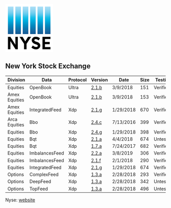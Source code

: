 [![Nyse](https://github.com/Open-Markets-Initiative/Directory/blob/main/Images/Nyse.png)](https://www.nyse.com)


## New York Stock Exchange

| Division | Data | Protocol | Version | Date | Size | Testing | Specification |
| --- | --- | --- | --- | --- | --- | --- | --- |
|  Equities | OpenBook | Ultra | [2.1.b][Nyse.Equities.OpenBook.Ultra.v2.1.b.Structs] | 3/9/2018 | 151 | Verified | [url][Nyse.Equities.OpenBook.Ultra.v2.1.b.Url] - [pdf][Nyse.Equities.OpenBook.Ultra.v2.1.b.Pdf] |
| Amex Equities | OpenBook | Ultra | [2.1.b][Nyse.Amex.Equities.OpenBook.Ultra.v2.1.b.Structs] | 3/9/2018 | 153 | Verified | [url][Nyse.Amex.Equities.OpenBook.Ultra.v2.1.b.Url] - [pdf][Nyse.Amex.Equities.OpenBook.Ultra.v2.1.b.Pdf] |
| Amex Equities | IntegratedFeed | Xdp | [2.1.g][Nyse.Amex.Equities.IntegratedFeed.Xdp.v2.1.g.Structs] | 1/29/2018 | 670 | Verified | [url][Nyse.Amex.Equities.IntegratedFeed.Xdp.v2.1.g.Url] - [pdf][Nyse.Amex.Equities.IntegratedFeed.Xdp.v2.1.g.Pdf] |
| Arca Equities | Bbo | Xdp | [2.4.c][Nyse.Arca.Equities.Bbo.Xdp.v2.4.c.Structs] | 7/13/2016 | 399 | Verified | [url][Nyse.Arca.Equities.Bbo.Xdp.v2.4.c.Url] - [pdf][Nyse.Arca.Equities.Bbo.Xdp.v2.4.c.Pdf] |
| Equities | Bbo | Xdp | [2.4.g][Nyse.Equities.Bbo.Xdp.v2.4.g.Structs] | 1/29/2018 | 398 | Verified | [url][Nyse.Equities.Bbo.Xdp.v2.4.g.Url] - [pdf][Nyse.Equities.Bbo.Xdp.v2.4.g.Pdf] |
| Equities | Bqt | Xdp | [2.1.a][Nyse.Equities.Bqt.Xdp.v2.1.a.Structs] | 4/4/2018 | 674 | Untested | [url][Nyse.Equities.Bqt.Xdp.v2.1.a.Url] - [pdf][Nyse.Equities.Bqt.Xdp.v2.1.a.Pdf] |
| Equities | Bqt | Xdp | [1.7.a][Nyse.Equities.Bqt.Xdp.v1.7.a.Structs] | 7/24/2017 | 682 | Verified | [url][Nyse.Equities.Bqt.Xdp.v1.7.a.Url] - [pdf][Nyse.Equities.Bqt.Xdp.v1.7.a.Pdf] |
| Equities | ImbalancesFeed | Xdp | [2.2.a][Nyse.Equities.ImbalancesFeed.Xdp.v2.2.a.Structs] | 3/8/2019 | 306 | Verified | [url][Nyse.Equities.ImbalancesFeed.Xdp.v2.2.a.Url] - [pdf][Nyse.Equities.ImbalancesFeed.Xdp.v2.2.a.Pdf] |
| Equities | ImbalancesFeed | Xdp | [2.1.f][Nyse.Equities.ImbalancesFeed.Xdp.v2.1.f.Structs] | 2/1/2018 | 290 | Verified | [url][Nyse.Equities.ImbalancesFeed.Xdp.v2.1.f.Url] - [pdf][Nyse.Equities.ImbalancesFeed.Xdp.v2.1.f.Pdf] |
| Equities | IntegratedFeed | Xdp | [2.1.g][Nyse.Equities.IntegratedFeed.Xdp.v2.1.g.Structs] | 1/29/2018 | 674 | Verified | [url][Nyse.Equities.IntegratedFeed.Xdp.v2.1.g.Url] - [pdf][Nyse.Equities.IntegratedFeed.Xdp.v2.1.g.Pdf] |
| Options | ComplexFeed | Xdp | [1.3.a][Nyse.Options.ComplexFeed.Xdp.v1.3.a.Structs] | 2/28/2018 | 293 | Verified | [url][Nyse.Options.ComplexFeed.Xdp.v1.3.a.Url] - [pdf][Nyse.Options.ComplexFeed.Xdp.v1.3.a.Pdf] |
| Options | DeepFeed | Xdp | [1.3.a][Nyse.Options.DeepFeed.Xdp.v1.3.a.Structs] | 2/28/2018 | 342 | Untested | [url][Nyse.Options.DeepFeed.Xdp.v1.3.a.Url] - [pdf][Nyse.Options.DeepFeed.Xdp.v1.3.a.Pdf] |
| Options | TopFeed | Xdp | [1.3.a][Nyse.Options.TopFeed.Xdp.v1.3.a.Structs] | 2/28/2018 | 496 | Untested | [url][Nyse.Options.TopFeed.Xdp.v1.3.a.Url] - [pdf][Nyse.Options.TopFeed.Xdp.v1.3.a.Pdf] |


Nyse: [website](https://www.nyse.com "Go to New York Stock Exchange")


[Nyse.Amex.Equities.OpenBook.Ultra.v2.1.b.Structs]: https://github.com/Open-Markets-Initiative/c-structs/blob/main/nyse/Nyse.Amex.Equities.OpenBook.Ultra.v2.1.b.h "Nyse Amex Equities OpenBook Ultra v2.1.b C# Parsers Source File"
[Nyse.Amex.Equities.OpenBook.Ultra.v2.1.b.Url]: https://www.nyse.com/market-data/real-time/openbook-ultra "New York Stock Exchange 2.1.b Url"
[Nyse.Amex.Equities.OpenBook.Ultra.v2.1.b.Pdf]: https://github.com/Open-Markets-Initiative/Directory/blob/main/Specifications/Nyse/Nyse.Amex.Equities.OpenBook.Ultra.v2.1.b.pdf "New York Stock Exchange 2.1.b Pdf"
[Nyse.Equities.OpenBook.Ultra.v2.1.b.Structs]: https://github.com/Open-Markets-Initiative/c-structs/blob/main/nyse/Nyse.Equities.OpenBook.Ultra.v2.1.b.h "Nyse Equities OpenBook Ultra v2.1.b C# Parsers Source File"
[Nyse.Equities.OpenBook.Ultra.v2.1.b.Url]: https://www.nyse.com/market-data/real-time/openbook-ultra "New York Stock Exchange 2.1.b Url"
[Nyse.Equities.OpenBook.Ultra.v2.1.b.Pdf]: https://github.com/Open-Markets-Initiative/Directory/blob/main/Specifications/Nyse/Nyse.Amex.Equities.OpenBook.Ultra.v2.1.b.pdf "New York Stock Exchange 2.1.b Pdf"
[Nyse.Amex.Equities.IntegratedFeed.Xdp.v2.1.g.Structs]: https://github.com/Open-Markets-Initiative/c-structs/blob/main/nyse/Nyse.Amex.Equities.IntegratedFeed.Xdp.v2.1.g.h "Nyse Amex Equities IntegratedFeed Xdp v2.1.g C# Parsers Source File"
[Nyse.Amex.Equities.IntegratedFeed.Xdp.v2.1.g.Url]: https://www.nyse.com/market-data/real-time/integrated-feed "New York Stock Exchange 2.1.g Url"
[Nyse.Amex.Equities.IntegratedFeed.Xdp.v2.1.g.Pdf]: https://github.com/Open-Markets-Initiative/Directory/blob/main/Specifications/Nyse/Nyse.Equities.ImbalancesFeed.Xdp.v2.1.f.pdf "New York Stock Exchange 2.1.g Pdf"
[Nyse.Arca.Equities.Bbo.Xdp.v2.4.c.Structs]: https://github.com/Open-Markets-Initiative/c-structs/blob/main/nyse/Nyse.Arca.Equities.Bbo.Xdp.v2.4.c.h "Nyse Arca Equities Bbo Xdp v2.4.c C# Parsers Source File"
[Nyse.Arca.Equities.Bbo.Xdp.v2.4.c.Url]: https://www.nyse.com/publicdocs/nyse/data/XDP_BBO_Client_Specification_V2.4c.pdf "New York Stock Exchange 2.4.c Url"
[Nyse.Arca.Equities.Bbo.Xdp.v2.4.c.Pdf]: https://github.com/Open-Markets-Initiative/Directory/blob/main/Specifications/Nyse/Nyse.Client.Bbo.Xdp.v2.4.c.pdf "New York Stock Exchange 2.4.c Pdf"
[Nyse.Equities.Bbo.Xdp.v2.4.g.Structs]: https://github.com/Open-Markets-Initiative/c-structs/blob/main/nyse/Nyse.Equities.Bbo.Xdp.v2.4.g.h "Nyse Equities Bbo Xdp v2.4.g C# Parsers Source File"
[Nyse.Equities.Bbo.Xdp.v2.4.g.Url]: https://www.nyse.com/publicdocs/nyse/data/XDP_BBO_Client_Specification_V2.4c.pdf "New York Stock Exchange 2.4.g Url"
[Nyse.Equities.Bbo.Xdp.v2.4.g.Pdf]: https://github.com/Open-Markets-Initiative/Directory/blob/main/Specifications/Nyse/Nyse.Equities.Bbo.Xdp.v2.4.c.pdf "New York Stock Exchange 2.4.g Pdf"
[Nyse.Equities.Bqt.Xdp.v1.7.a.Structs]: https://github.com/Open-Markets-Initiative/c-structs/blob/main/nyse/Nyse.Equities.Bqt.Xdp.v1.7.a.h "Nyse Equities Bqt Xdp v1.7.a C# Parsers Source File"
[Nyse.Equities.Bqt.Xdp.v1.7.a.Url]: https://www.nyse.com/publicdocs/nyse/data/NYSE_BQT_Client_Specification.pdf "New York Stock Exchange 1.7.a Url"
[Nyse.Equities.Bqt.Xdp.v1.7.a.Pdf]: https://github.com/Open-Markets-Initiative/Directory/blob/main/Specifications/Nyse/Nyse.Equities.Bqt.Xdp.v1.7.a.pdf "New York Stock Exchange 1.7.a Pdf"
[Nyse.Equities.Bqt.Xdp.v2.1.a.Structs]: https://github.com/Open-Markets-Initiative/c-structs/blob/main/nyse/Nyse.Equities.Bqt.Xdp.v2.1.a.h "Nyse Equities Bqt Xdp v2.1.a C# Parsers Source File"
[Nyse.Equities.Bqt.Xdp.v2.1.a.Url]: https://www.nyse.com/publicdocs/nyse/data/NYSE_BQT_Client_Specification.pdf "New York Stock Exchange 2.1.a Url"
[Nyse.Equities.Bqt.Xdp.v2.1.a.Pdf]: https://github.com/Open-Markets-Initiative/Directory/blob/main/Specifications/Nyse/Nyse.Equities.Bqt.Xdp.v2.1.a.pdf "New York Stock Exchange 2.1.a Pdf"
[Nyse.Equities.ImbalancesFeed.Xdp.v2.1.f.Structs]: https://github.com/Open-Markets-Initiative/c-structs/blob/main/nyse/Nyse.Equities.ImbalancesFeed.Xdp.v2.1.f.h "Nyse Equities ImbalancesFeed Xdp v2.1.f C# Parsers Source File"
[Nyse.Equities.ImbalancesFeed.Xdp.v2.1.f.Url]: https://www.nyse.com/publicdocs/nyse/data/XDP_Imbalances_Feed_Client_Specification_v2.1f.pdf "New York Stock Exchange 2.1.f Url"
[Nyse.Equities.ImbalancesFeed.Xdp.v2.1.f.Pdf]: https://github.com/Open-Markets-Initiative/Directory/blob/main/Specifications/Nyse/Nyse.Equities.ImbalancesFeed.Xdp.v2.1.f.pdf "New York Stock Exchange 2.1.f Pdf"
[Nyse.Equities.ImbalancesFeed.Xdp.v2.2.a.Structs]: https://github.com/Open-Markets-Initiative/c-structs/blob/main/nyse/Nyse.Equities.ImbalancesFeed.Xdp.v2.2.a.h "Nyse Equities ImbalancesFeed Xdp v2.2.a C# Parsers Source File"
[Nyse.Equities.ImbalancesFeed.Xdp.v2.2.a.Url]: https://www.nyse.com/publicdocs/nyse/data/XDP_Imbalances_Feed_Client_Specification_v2.2a.pdf "New York Stock Exchange 2.2.a Url"
[Nyse.Equities.ImbalancesFeed.Xdp.v2.2.a.Pdf]: https://github.com/Open-Markets-Initiative/Directory/blob/main/Specifications/Nyse/Nyse.Equities.ImbalancesFeed.Xdp.v2.2.a.pdf "New York Stock Exchange 2.2.a Pdf"
[Nyse.Equities.IntegratedFeed.Xdp.v2.1.g.Structs]: https://github.com/Open-Markets-Initiative/c-structs/blob/main/nyse/Nyse.Equities.IntegratedFeed.Xdp.v2.1.g.h "Nyse Equities IntegratedFeed Xdp v2.1.g C# Parsers Source File"
[Nyse.Equities.IntegratedFeed.Xdp.v2.1.g.Url]: https://www.nyse.com/market-data/real-time/integrated-feed "New York Stock Exchange 2.1.g Url"
[Nyse.Equities.IntegratedFeed.Xdp.v2.1.g.Pdf]: https://github.com/Open-Markets-Initiative/Directory/blob/main/Specifications/Nyse/Nyse.Equities.ImbalancesFeed.Xdp.v2.1.f.pdf "New York Stock Exchange 2.1.g Pdf"
[Nyse.Options.ComplexFeed.Xdp.v1.3.a.Structs]: https://github.com/Open-Markets-Initiative/c-structs/blob/main/nyse/Nyse.Options.ComplexFeed.Xdp.v1.3.a.h "Nyse Options ComplexFeed Xdp v1.3.a C# Parsers Source File"
[Nyse.Options.ComplexFeed.Xdp.v1.3.a.Url]: https://www.nyse.com/market-data/real-time/options-complex-feed "New York Stock Exchange 1.3.a Url"
[Nyse.Options.ComplexFeed.Xdp.v1.3.a.Pdf]: https://github.com/Open-Markets-Initiative/Directory/blob/main/Specifications/Nyse/Nyse.Options.Client.Xdp.v1.3.a.pdf "New York Stock Exchange 1.3.a Pdf"
[Nyse.Options.DeepFeed.Xdp.v1.3.a.Structs]: https://github.com/Open-Markets-Initiative/c-structs/blob/main/nyse/Nyse.Options.DeepFeed.Xdp.v1.3.a.h "Nyse Options DeepFeed Xdp v1.3.a C# Parsers Source File"
[Nyse.Options.DeepFeed.Xdp.v1.3.a.Url]: https://www.nyse.com/market-data/real-time/options-deep-feed "New York Stock Exchange 1.3.a Url"
[Nyse.Options.DeepFeed.Xdp.v1.3.a.Pdf]: https://github.com/Open-Markets-Initiative/Directory/blob/main/Specifications/Nyse/Nyse.Options.Client.Xdp.v1.3.a.pdf "New York Stock Exchange 1.3.a Pdf"
[Nyse.Options.TopFeed.Xdp.v1.3.a.Structs]: https://github.com/Open-Markets-Initiative/c-structs/blob/main/nyse/Nyse.Options.TopFeed.Xdp.v1.3.a.h "Nyse Options TopFeed Xdp v1.3.a C# Parsers Source File"
[Nyse.Options.TopFeed.Xdp.v1.3.a.Url]: https://www.nyse.com/market-data/real-time/options-top-feed "New York Stock Exchange 1.3.a Url"
[Nyse.Options.TopFeed.Xdp.v1.3.a.Pdf]: https://github.com/Open-Markets-Initiative/Directory/blob/main/Specifications/Nyse/Nyse.Options.Client.Xdp.v1.3.a.pdf "New York Stock Exchange 1.3.a Pdf"
